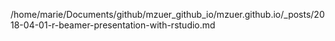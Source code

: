 /home/marie/Documents/github/mzuer_github_io/mzuer.github.io/_posts/2018-04-01-r-beamer-presentation-with-rstudio.md